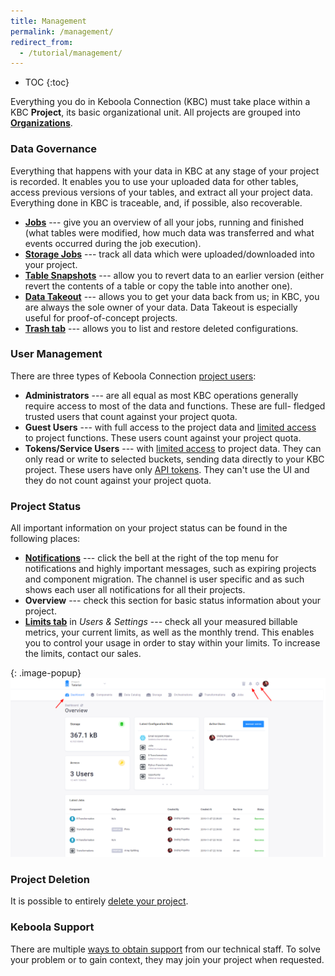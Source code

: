 ```yaml
---
title: Management
permalink: /management/
redirect_from:
  - /tutorial/management/
---
```


* TOC
{:toc}

Everything you do in Keboola Connection (KBC) must take place within a KBC **Project**, its basic organizational unit.
All projects are grouped into [**Organizations**](/management/organization/).

### Data Governance
Everything that happens with your data in KBC at any stage of your project is recorded.
It enables you to use your uploaded data for other tables, access previous versions of your tables, and
extract all your project data. Everything done in KBC is traceable, and, if possible, also recoverable.

- [**Jobs**](/management/jobs/#jobs) --- give you an overview of all your jobs,
running and finished (what tables were modified, how much data was transferred and
what events occurred during the job execution).
- [**Storage Jobs**](/management/jobs/#storage-jobs) --- track all data
which were uploaded/downloaded into your project.
- [**Table Snapshots**](/storage/tables/backups/#table-snapshots) --- allow you to revert data
to an earlier version (either revert the contents of a table or copy the table into another one).
- [**Data Takeout**](/management/project/export/) --- allows you to get your data back from us; in KBC, you are
always the sole owner of your data. Data Takeout is especially useful for proof-of-concept projects.
- [**Trash tab**](/components/#delete-configuration) --- allows you to list and restore deleted configurations.

### User Management
There are three types of Keboola Connection [project users](/management/project/users/):

- **Administrators** --- are all equal as most KBC operations generally require access to most of the data and functions. These are full-
fledged trusted users that count against your project quota.
- **Guest Users** --- with full access to the project data and [limited access](/management/project/users/#user-roles) to project functions. These users 
count against your project quota.
- **Tokens/Service Users** --- with [limited access](/management/project/tokens/#limited-tokens) to project data. They can only read or write to
selected buckets, sending data directly to your KBC project. These users have only [API tokens](/management/project/tokens/). They can't use the UI and they do not
 count against your project quota.

### Project Status
All important information on your project status can be found in the following places:

- [**Notifications**](/management/account/#notifications) --- click the bell at the right of the top menu for
notifications and highly important messages, such as expiring projects and component migration. The channel is user specific and as such shows each user all notifications for all their projects.
- **Overview** --- check this section for basic status information about your project.
- [**Limits tab**](/management/project/limits/) in *Users & Settings* --- check all your measured billable
metrics, your current limits, as well as the monthly trend. This enables you to control your usage in order to
stay within your limits. To increase the limits, contact our sales.

{: .image-popup}
![Screenshot - Project Overview](/management/project-overview.png)

### Project Deletion
It is possible to entirely [delete your project](/management/project/delete/).

### Keboola Support
There are multiple [ways to obtain support](/management/support/) from our technical staff.
To solve your problem or to gain context, they may join your project when requested.